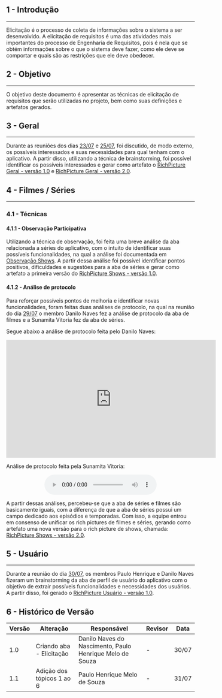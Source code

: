 ## 1 - Introdução
---
Elicitação é o processo de coleta de informações sobre o sistema a ser desenvolvido. A elicitação de requisitos é uma das atividades mais importantes do processo de Engenharia de Requisitos, pois é nela que se obtém informações sobre o que o sistema deve fazer, como ele deve se comportar e quais são as restrições que ele deve obedecer.

## 2 - Objetivo
---
O objetivo deste documento é apresentar as técnicas de elicitação de requisitos que serão utilizadas no projeto, bem como suas definições e artefatos gerados. 

## 3 - Geral
---
Durante as reuniões dos dias [23/07](../Atas/reuniao_23_07.md) e [25/07](../Atas/reuniao_25_07.md), foi discutido, de modo externo, os possíveis interessados e suas necessidades para qual tenham com o aplicativo. A partir disso, utilizando a técnica de brainstorming, foi possível identificar os possíveis interessados e gerar como artefato o [RichPicture Geral - versão 1.0](../Pre-rastreabilidade/richpicture.md#v1geral) e [RichPicture Geral - versão 2.0](../Pre-rastreabilidade/richpicture.md#v2geral).

## 4 - Filmes / Séries
---
### 4.1 - Técnicas

#### 4.1.1 - Observação Participativa
Utilizando a técnica de observação, foi feita uma breve análise da aba relacionada a séries do aplicativo, com o intuito de identificar suas possíveis funcionalidades, na qual a análise foi documentada em [Observação Shows](../documentacao/observacaoShows.md). A partir dessa análise foi possível identificar pontos positivos, dificuldades e sugestões para a aba de séries e gerar como artefato a primeira versão do [RichPicture Shows - versão 1.0](../Pre-rastreabilidade/richpicture.md#v1shows).

#### 4.1.2 - Análise de protocolo
Para reforçar possíveis pontos de melhoria e identificar novas funcionalidades, foram feitas duas análises de protocolo, na qual na reunião do dia [29/07](../Atas/reuniao_29_07.md) o membro Danilo Naves fez a análise de protocolo da aba de filmes e a Sunamita Vitoria fez da aba de séries.

Segue abaixo a análise de protocolo feita pelo Danilo Naves:
<center>
<iframe width="560" height="315" src="https://www.youtube.com/embed/-PtVC4qcJpo" frameborder="0" allowfullscreen></iframe>
</center>

Análise de protocolo feita pela Sunamita Vitoria:
<center>
<audio controls>
  <source src="../images/analiseProtocoloSeries.mp3" type="audio/mpeg">
  Seu navegador não suporta o elemento de áudio.
</audio>
</center>

A partir dessas análises, percebeu-se que a aba de séries e filmes são basicamente iguais, com a diferença de que a aba de séries possui um campo dedicado aos episódios e temporadas. Com isso, a equipe entrou em consenso de unificar os rich pictures de filmes e séries, gerando como artefato uma nova versão para o rich picture de shows, chamada: [RichPicture Shows - versão 2.0](../Pre-rastreabilidade/richpicture.md#v2shows).

## 5 - Usuário
---
Durante a reunião do dia [30/07](../Atas/reuniao_30_07.md), os membros Paulo Henrique e Danilo Naves fizeram um brainstorming da aba de perfil de usuário do aplicativo com o objetivo de extrair possíveis funcionalidades e necessidades dos usuários. A partir disso, foi gerado o [RichPicture Usuário - versão 1.0](../Pre-rastreabilidade/richpicture.md#v1usuario).



## 6 - Histórico de Versão

| Versão | Alteração | Responsável | Revisor | Data |
|--------|-----------|-------------|---------|------|
| 1.0 | Criando aba - Elicitação | Danilo Naves do Nascimento, Paulo Henrique Melo de Souza | - | 30/07 |
| 1.1 | Adição dos tópicos 1 ao 6 | Paulo Henrique Melo de Souza | - | 31/07 |
